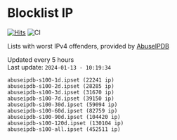 # Blocklist IP

[![Hits](https://hits.seeyoufarm.com/api/count/incr/badge.svg?url=https%3A%2F%2Fgithub.com%2Fborestad%2Fblocklist-ip%2F&count_bg=%2379C83D&title_bg=%23555555&icon=&icon_color=%23E7E7E7&title=hits&edge_flat=false)](https://hits.seeyoufarm.com)  ![CI](https://img.shields.io/github/workflow/status/borestad/blocklist-ip/CI?style=flat-square)

Lists with worst IPv4 offenders, provided by [AbuseIPDB](https://www.abuseipdb.com/)

<!-- FOOTER-PLACEHOLDER -->
Updated every 5 hours<br>
Last update: `2024-01-13 - 10:19:34`
```
abuseipdb-s100-1d.ipset (22241 ip)
abuseipdb-s100-2d.ipset (28285 ip)
abuseipdb-s100-3d.ipset (31670 ip)
abuseipdb-s100-7d.ipset (39150 ip)
abuseipdb-s100-30d.ipset (59094 ip)
abuseipdb-s100-60d.ipset (82759 ip)
abuseipdb-s100-90d.ipset (104420 ip)
abuseipdb-s100-120d.ipset (130104 ip)
abuseipdb-s100-all.ipset (452511 ip)
```
